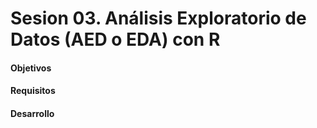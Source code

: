 # Sesion 03.  Análisis Exploratorio de Datos (AED o EDA) con R

#### Objetivos

#### Requisitos


#### Desarrollo
